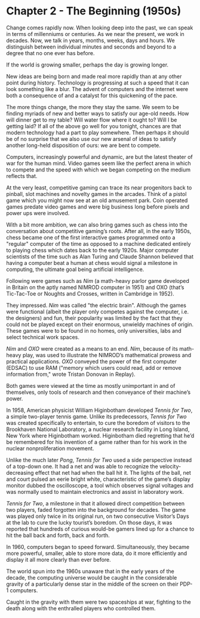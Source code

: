 # Chapter 2 - The Beginning (1950s)

Change comes rapidly now. When looking deep into the past, we can speak in terms of millenniums or centuries. As we near the present, we work in decades. Now, we talk in years, months, weeks, days and hours. We distinguish between individual minutes and seconds and beyond to a degree that no one ever has before.

If the world is growing smaller, perhaps the day is growing longer.

New ideas are being born and made real more rapidly than at any other point during history. Technology is progressing at such a speed that it can look something like a blur. The advent of computers and the internet were both a consequence of and a catalyst for this quickening of the pace.

The more things change, the more they stay the same. We seem to be finding myriads of new and better ways to satisfy our age-old needs. How will dinner get to my table? Will water flow where it ought to? Will I be getting laid? If all of the above go well for you tonight, chances are that modern technology had a part to play somewhere.
Then perhaps it should be of no surprise that we also use our new arsenal of ideas to satisfy another long-held disposition of ours: we are bent to compete.

Computers, increasingly powerful and dynamic, are but the latest theater of war for the human mind. Video games seem like the perfect arena in which to compete and the speed with which we began competing on the medium reflects that.

At the very least, competitive gaming can trace its near progenitors back to pinball, slot machines and novelty games in the arcades. Think of a pistol game which you might now see at an old amusement park. Coin operated games predate video games and were big business long before pixels and power ups were involved.

With a bit more ambition, we can also bring games such as chess into the conversation about competitive gaming’s roots. After all, in the early 1950s, chess became one of the first interactive games programmed onto a "regular" computer of the time as opposed to a machine dedicated entirely to playing chess which dates back to the early 1920s. Major computer scientists of the time such as Alan Turing and Claude Shannon believed that having a computer beat a human at chess would signal a milestone in computing, the ultimate goal being artificial intelligence.

Following were games such as *Nim* (a math-heavy parlor game developed in Britain on the aptly named NIMROD computer in 1951) and OXO (that’s Tic-Tac-Toe or Noughts and Crosses, written in Cambridge in 1952).

They impressed. *Nim* was called "the electric brain". Although the games were functional (albeit the player only competes against the computer, i.e. the designers) and fun, their popularity was limited by the fact that they could not be played except on their enormous, unwieldy machines of origin. These games were to be found in no homes, only universities, labs and select technical work spaces.

*Nim* and *OXO* were created as a means to an end. *Nim*, because of its math-heavy play, was used to illustrate the NIMROD’s mathematical prowess and practical applications. *OXO* conveyed the power of the first computer (EDSAC) to use RAM ("memory which users could read, add or remove information from," wrote Tristan Donovan in Replay).

Both games were viewed at the time as mostly unimportant in and of themselves, only tools of research and then conveyance of their machine’s power.

In 1958, American physicist William Higinbotham developed *Tennis for Two*, a simple two-player tennis game. Unlike its predecessors, *Tennis for Two* was created specifically to entertain, to cure the boredom of visitors to the Brookhaven National Laboratory, a nuclear research facility in Long Island, New York where Higinbotham worked. Higinbotham died regretting that he’d be remembered for his invention of a game rather than for his work in the nuclear nonproliferation movement.

Unlike the much later *Pong*, *Tennis for Two* used a side perspective instead of a top-down one. It had a net and was able to recognize the velocity-decreasing effect that net had when the ball hit it. The lights of the ball, net and court pulsed an eerie bright white, characteristic of the game’s display monitor dubbed the oscilloscope, a tool which observes signal voltages and was normally used to maintain electronics and assist in laboratory work.

*Tennis for Two*, a milestone in that it allowed direct competition between two players, faded forgotten into the background for decades. The game was played only twice in its original run, on two consecutive Visitor’s Days at the lab to cure the lucky tourist’s boredom. On those days, it was reported that hundreds of curious would-be gamers lined up for a chance to hit the ball back and forth, back and forth.

In 1960, computers began to speed forward. Simultaneously, they became more powerful, smaller, able to store more data, do it more efficiently and display it all more clearly than ever before.

The world spun into the 1960s unaware that in the early years of the decade, the computing universe would be caught in the considerable gravity of a particularly dense star in the middle of the screen on their PDP-1 computers.

Caught in the gravity with them were two spaceships at war, fighting to the death along with the enthralled players who controlled them.